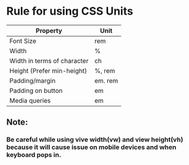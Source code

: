 # Rule for using CSS Units

| Property                    | Unit        |
| --------------------------- | ----------- |
| Font Size                   | rem         |
| Width                       | %           |
| Width in terms of character | ch          |
| Height (Prefer min-height)  | %, rem      |
| Padding/margin              | em. rem     |
| Padding on button           | em          |
| Media queries               | em          |

## Note:
### Be careful while using vive width(vw) and view height(vh) because it will cause issue on mobile devices and when keyboard pops in.